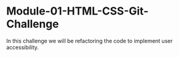 # Module-01-HTML-CSS-Git-Challenge
In this challenge we will be refactoring the code to implement user accessibility.  
